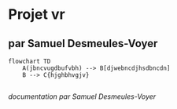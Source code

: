 # Projet vr

## par Samuel Desmeules-Voyer

```mermaid
flowchart TD
    A(jbncvugdbufvbh) --> B[djwebncdjhsdbncdn]
    B --> C{hjghbhvgjv}


```

*documentation par Samuel Desmeules-Voyer*